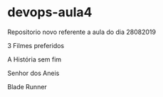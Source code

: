 # devops-aula4
Repositorio novo referente a aula do dia 28082019

3 Filmes preferidos

A História sem fim

Senhor dos Aneis

Blade Runner
